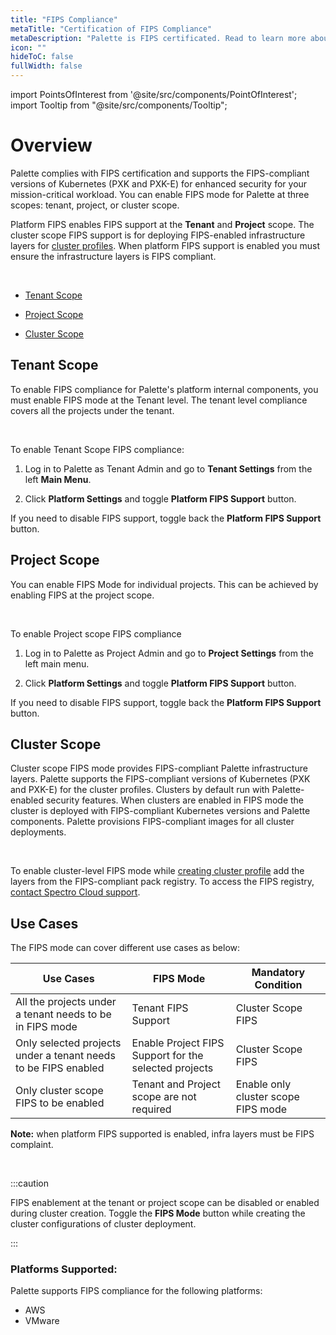 ```yaml
---
title: "FIPS Compliance"
metaTitle: "Certification of FIPS Compliance"
metaDescription: "Palette is FIPS certificated. Read to learn more about Palette and its certification of FIPS Compliance"
icon: ""
hideToC: false
fullWidth: false
---
```





import PointsOfInterest from '@site/src/components/PointOfInterest';
import Tooltip from "@site/src/components/Tooltip";



# Overview

Palette complies with FIPS certification and supports the FIPS-compliant versions of Kubernetes (PXK and PXK-E) for enhanced security for your mission-critical workload. You can enable FIPS mode for Palette at three scopes: tenant, project, or cluster scope. 

Platform FIPS enables FIPS support at the **Tenant** and **Project** scope. The cluster scope FIPS support is for deploying FIPS-enabled infrastructure layers for [cluster profiles](/cluster-profiles). When platform FIPS support is enabled you must ensure the infrastructure layers is FIPS compliant.

<br />

* [Tenant Scope](/compliance/fips-compliance#tenantscope)


* [Project Scope](/compliance/fips-compliance#projectscope)


* [Cluster Scope](/compliance/fips-compliance#clusterscope)

## Tenant Scope

To enable FIPS compliance for Palette's platform internal components, you must enable FIPS mode at the Tenant level. The tenant level compliance covers all the projects under the tenant.

<br />


To enable Tenant Scope FIPS compliance:

1. Log in to Palette as Tenant Admin and go to **Tenant Settings** from the left **Main Menu**.


2. Click **Platform Settings** and toggle **Platform FIPS Support** button. 


If you need to disable FIPS support, toggle back the **Platform FIPS Support** button.


## Project Scope

You can enable FIPS Mode for individual projects. This can be achieved by enabling FIPS at the project scope.

<br />


To enable Project scope FIPS compliance

1. Log in to Palette as Project Admin and go to **Project Settings** from the left main menu.


2. Click **Platform Settings** and toggle **Platform FIPS Support** button. 


If you need to disable FIPS support, toggle back the **Platform FIPS Support** button.


## Cluster Scope

Cluster scope FIPS mode provides FIPS-compliant Palette infrastructure layers. Palette supports the FIPS-compliant versions of Kubernetes (PXK and PXK-E) for the cluster profiles. Clusters by default run with Palette-enabled security features. When clusters are enabled in FIPS mode the cluster is deployed with FIPS-compliant Kubernetes versions and Palette components. Palette provisions FIPS-compliant images for all cluster deployments.


<br/>

To enable cluster-level FIPS mode while [creating cluster profile](/cluster-profiles/task-define-profile) add the layers from the FIPS-compliant pack registry. To access the FIPS registry, [contact Spectro Cloud support](https://spectrocloud.atlassian.net/servicedesk/customer/portals).
## Use Cases

The FIPS mode can cover different use cases as below:

|Use Cases | FIPS Mode   | Mandatory Condition|
|----------|--------------|--------------|                 
|All the projects under a tenant needs to be in FIPS mode | Tenant FIPS Support|Cluster Scope FIPS |
|Only selected projects under a tenant needs to be FIPS enabled| Enable Project FIPS Support for the selected projects|Cluster Scope FIPS|
|Only cluster scope FIPS to be enabled|Tenant and Project scope are not required| Enable only cluster scope FIPS mode|
   
**Note:** when platform FIPS supported is enabled, infra layers must be FIPS complaint.

<br />

:::caution

FIPS enablement at the tenant or project scope can be disabled or enabled during cluster creation.  Toggle the **FIPS Mode** button while creating the cluster configurations of cluster deployment.

:::

### Platforms Supported:

Palette supports FIPS compliance for the following platforms:

* AWS
* VMware

<br />
